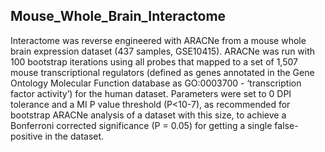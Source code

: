 ## Mouse_Whole_Brain_Interactome

Interactome was reverse engineered with ARACNe from a mouse whole brain expression dataset (437 samples, GSE10415). ARACNe was run with 100 bootstrap iterations using all probes that mapped to a set of 1,507 mouse transcriptional regulators (defined as genes annotated in the Gene Ontology Molecular Function database as GO:0003700 - ‘transcription factor activity’) for the human dataset. Parameters were set to 0 DPI tolerance and a MI P value threshold (P<10-7), as recommended for bootstrap ARACNe analysis of a dataset with this size, to achieve a Bonferroni corrected significance (P = 0.05) for getting a single false-positive in the dataset.
